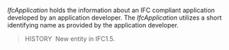 _IfcApplication_ holds the information about an IFC compliant application developed by an application developer. The _IfcApplication_ utilizes a short identifying name as provided by the application developer.

> HISTORY&nbsp; New entity in IFC1.5.